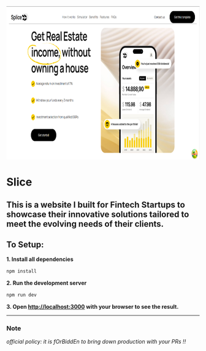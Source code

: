<img src="public/assets/images/splice.png" height="400" width="850">

# Slice

## This is a website I built for Fintech Startups to showcase their innovative solutions tailored to meet the evolving needs of their clients.

## To Setup:

**1. Install all dependencies**

```bash
npm install
```

**2. Run the development server**

```bash
npm run dev
```

**3. Open [http://localhost:3000](http://localhost:3000) with your browser to see the result.**

---

### Note

_official policy: it is fOrBiddEn to bring down production with your PRs !!_
